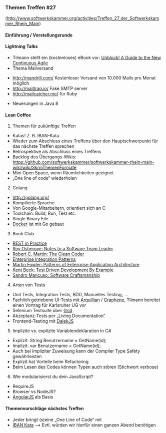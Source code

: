 ### Themen Treffen #27
(http://www.softwerkskammer.org/activities/Treffen_27_der_Softwerkskammer_Rhein_Main)

#### Einführung / Vorstellungsrunde

#### Lightning Talks
 - Tilmann stellt ein (kostenloses) eBook vor: [Unblock! A Guide to the New Continuous Agile](http://continuousagile.com/unblock/index.html)
 - Thema Mailversand
  * http://mandrill.com/ Kostenloser Versand von 10.000 Mails pro Monat möglich
  * http://mailtrap.io/ Fake SMTP server
  * http://mailcatcher.me/ für Ruby 
 - Neuerungen in Java 8

#### Lean Coffee
1. Themen für zukünftige Treffen
 * Katas! Z. B. IBAN-Kata
 * Wieder zum Abschluss eines Treffens über den Hauptschwerpunkt für das nächste Treffen sprechen
 * Retrospektive als Abschluss eines Treffens
 * Backlog des Übergangs-Wikis: https://github.com/softwerkskammer/softwerkskammer-rhein-main-wiki/wiki/SkrmThemenFormate
 * Mini Open Space, wenn Räumlichkeiten geeignet
 * „One line of code“ wiederholen
2. Golang
 * http://golang.org/
 * Kompilierte Sprache
 * Von Google-Mitarbeitern, orientiert sich an C
 * Toolchain: Build, Run, Test etc.
 * Single Binary File
 * [Docker](https://www.docker.io/) ist mit Go gebaut
3. Book Club
 * [REST in Practice](http://restinpractice.com/book/)
 * [Roy Osherove: Notes to a Software Team Leader](https://leanpub.com/teamleader)
 * [Robert C. Martin: The Clean Coder](http://www.amazon.de/The-Clean-Coder-Professional-Programmers/dp/0137081073)
 * [Enterprise Integration Patterns](http://www.eaipatterns.com/)
 * [Martin Fowler: Patterns of Enterprise Application Architecture](http://martinfowler.com/books/eaa.html)
 * [Kent Beck: Test Driven Development By Example](http://www.amazon.com/Test-Driven-Development-By-Example/dp/0321146530)
 * [Sandro Mancuso: Software Craftsmanship](https://leanpub.com/socra)
4. Arten von Tests
 * Unit Tests, Integration Tests, BDD, Manuelles Testing, …
 * Fachlich getriebene UI-Tests mit [Arquillian](http://arquillian.org/) / [Graphene](http://arquillian.org/blog/tags/graphene/), Tilmann bereitet einen Vortrag für Karlsruher UG vor
 * Selenium Testsuite über [Grid](http://docs.seleniumhq.org/projects/grid/)
 * Akzeptanz-Tests per „Living Documentation“
 * Frontend-Testing mit [DalekJS](http://dalekjs.com/)
5. Implizite vs. explizite Variablendeklaration in C#
 * Explizit: String Benutzername = GetName(id);
 * Implizit: var Benutzername  = GetName(id);
 * Auch bei impliziter Zuweisung kann der Compiler Type Safety gewährleisten
 * Explizit hat Vorteile beim Refactoring
 * Beim Lesen des Codes können Typen auch stören (Stichwort verbose)
6. Wie modularisierst du dein JavaScript?
 * RequireJS
 * Browser vs NodeJS?
 * [AngularJS](http://angularjs.org/) als Basis

#### Themenvorschläge nächstes Treffen
 - Jeder bringt (s)eine „One Line of Code“ mit
 - [IBAN Kata](https://github.com/rradczewski/iban-kata) --> Evtl. würden wir hierfür einen ganzen Abend benötigen